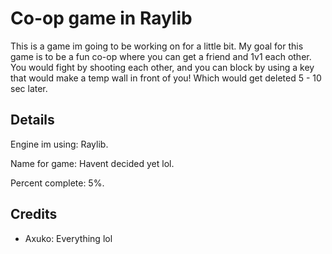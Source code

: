 # Co-op game in Raylib
This is a game im going to be working on for a little bit.
My goal for this game is to be a fun co-op where you can get a friend and 1v1 each other.
You would fight by shooting each other, and you can block by using a key that would make a temp wall in front of you!
Which would get deleted 5 - 10 sec later.

## Details
Engine im using: Raylib.

Name for game: Havent decided yet lol.

Percent complete: 5%.

## Credits
- Axuko: Everything lol